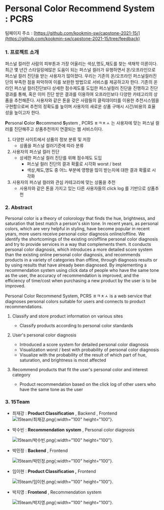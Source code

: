 # Personal Color Recommend System : PCRS

팀페이지 주소 : [https://github.com/kookmin-sw/capstone-2021-15/](https://github.com/kookmin-sw/capstone-2021-15/tree/feedback)

### 1. 프로젝트 소개

  퍼스널 컬러란 사람의 피부톤과 가장 어울리는 색상,명도,채도를 찾는 색채학 이론이다. 최근 몇 년간 스타일링에많은 도움이 되는 퍼스널 컬러가 유행하면서 온/오프라인으로 퍼스널 컬러 진단을 받는 사용자가 많아졌다. 우리는 기존의 온/오프라인 퍼스널컬러진단의 부족한 점을 파악하여 이를 보완한 방법으로 서비스를 제공하고자 한다. 기존의 온라인 퍼스널 컬러진단보다 상세한 점수제도를 도입한 퍼스널컬러 진단을 진행하고 진단 결과를 통해, 혹은 이미 진단 받은 결과를 이용하여 오프라인보다 다양한 카테고리의 상품을 추천해준다. 사용자와 같은 톤을 갖은 사람들의 클릭데이터를 이용한 추천시스템을 구현함으로써 추천의 정확도를 높이며 사용자의 새로운 상품 구매시 시간/비용의 효율성을 높이고자 한다. 

**P**ersonal **C**olor **R**ecommend **S**ystem , PCRS ㅍㅋㅊㅅ 는 사용자에 맞는 퍼스널 컬러를 진단해주고 상품추천까지 연결되는 웹 서비스이다. 

1. 다양한 사이트에서 상품의 정보 분류 및 저장 
    - 상품을 퍼스널 컬러기준에 따라 분류
2. 사용자의 퍼스널 컬러 진단 
    - 상세한 퍼스널 컬러 진단를 위해 점수제도 도입
        - 퍼스널 컬러 진단의 결과 확률로 시각화 worst / best
        - 색상,채도,명도 중 어느 부분에 영향을 많이 받는지에 대한 결과 확률로 시각화
3. 사용자의 퍼스널 컬러와 관심 카테고리에 맞는 상품을 추천 
    - 사용자와 같은 톤을 가지고 있는 다른 사용자들의 click log 를 기반으로 상품추천

### 2. Abstract

  Personal color is a theory of colorology that finds the hue, brightness, and saturation that best match a person's skin tone. In recent years, as personal colors, which are very helpful in styling, have become popular in recent years, more users receive personal color diagnosis online/offline. We identify the shortcomings of the existing on/offline personal color diagnosis and try to provide services in a way that complements them. It conducts personal color diagnosis, which introduces a more detailed score system than the existing online personal color diagnosis, and recommends products in a variety of categories than offline, through diagnosis results or by using results that have already been diagnosed. By implementing a recommendation system using click data of people who have the same tone as the user, the accuracy of recommendation is improved, and the efficiency of time/cost when purchasing a new product by the user is to be improved.

Personal Color Recommend System, PCRS ㅍㅋㅊㅅ is a web service that diagnoses personal colors suitable for users and connects to product recommendations.

1. Classify and store product information on various sites
    - Classify products according to personal color standards
2. User's personal color diagnosis
    - Introduced a score system for detailed personal color diagnosis
    - Visualization worst / best with probability of personal color diagnosis
    - Visualize with the probability of the result of which part of hue, saturation, and brightness is most affected

3. Recommend products that fit the user's personal color and interest category
    - Product recommendation based on the click log of other users who have the same tone as the user

### 3. 15Team

- 최재강 : **Product Classification**  , Backend , Frontend
    ![15team/최재강.png](15team/최재강.png){:width="100" height="100"}.

- 박수빈 : **Recommendation** **system** , Personal color diagnosis

    ![15team/박수빈.png](15team/박수빈.png){:width="100" height="100"}.

- 박민정 : **Backend** , Frontend

    ![15team/박민정.png](15team/박민정.png){:width="100" height="100"}.

- 임이현 : **Product Classification ,** Frontend

    ![15team/임이현.png](15team/임이현.png){:width="100" height="100"}.

- 박지영 : **Frontend** , Recommendation system

    ![15team/박지영.png](15team/박지영.png){:width="100" height="100"}.
